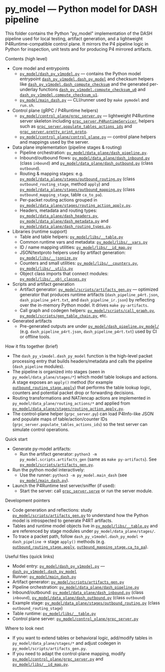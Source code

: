 # py_model — Python model for DASH pipeline

This folder contains the Python "py_model" implementation of the DASH pipeline used for local testing, artifact generation, and a lightweight P4Runtime-compatible control plane. It mirrors the P4 pipeline logic in Python for inspection, unit tests and for producing P4 mirrored artifacts.

Contents (high level)
- Core model and entrypoints
  - [`py_model/dash_py_v1model.py`](py_model/dash_py_v1model.py) — contains the Python model entrypoint [`dash_py_v1model.dash_py_model`](py_model/dash_py_v1model.py) and checksum helpers like [`dash_py_v1model.dash_compute_checksum`](py_model/dash_py_v1model.py) and the generated per-underlay functions [`dash_py_v1model.compute_checksum_u0`](py_model/dash_py_v1model.py) and [`dash_py_v1model.compute_checksum_u1`](py_model/dash_py_v1model.py).
  - [`py_model/main_dash.py`](py_model/main_dash.py) — CLI/runner used by `make pymodel` and `run.sh`.
- Control plane (gRPC / P4Runtime helpers)
  - [`py_model/control_plane/grpc_server.py`](py_model/control_plane/grpc_server.py) — lightweight P4Runtime server skeleton including [`grpc_server.P4RuntimeServicer`](py_model/control_plane/grpc_server.py), helpers such as [`grpc_server.populate_tables_actions_ids`](py_model/control_plane/grpc_server.py) and [`grpc_server.pretty_print_proto`](py_model/control_plane/grpc_server.py).
  - [`py_model/control_plane/control_plane.py`](py_model/control_plane/control_plane.py) — control plane helpers and mappings used by the server.
- Data plane implementation (pipeline stages & routing)
  - Pipeline orchestration: [`py_model/data_plane/dash_pipeline.py`](py_model/data_plane/dash_pipeline.py).
  - Inbound/outbound flows: [`py_model/data_plane/dash_inbound.py`](py_model/data_plane/dash_inbound.py) (class `inbound`) and [`py_model/data_plane/dash_outbound.py`](py_model/data_plane/dash_outbound.py) (class `outbound`).
  - Routing & mapping stages: e.g. [`py_model/data_plane/stages/outbound_routing.py`](py_model/data_plane/stages/outbound_routing.py) (class `outbound_routing_stage`, method `apply`) and [`py_model/data_plane/stages/outbound_mapping.py`](py_model/data_plane/stages/outbound_mapping.py) (class `outbound_mapping_stage`, table `ca_to_pa`).
  - Per-packet routing actions grouped in [`py_model/data_plane/stages/routing_action_apply.py`](py_model/data_plane/stages/routing_action_apply.py).
  - Headers, metadata and routing types: [`py_model/data_plane/dash_headers.py`](py_model/data_plane/dash_headers.py), [`py_model/data_plane/dash_metadata.py`](py_model/data_plane/dash_metadata.py) and [`py_model/data_plane/dash_routing_types.py`](py_model/data_plane/dash_routing_types.py).
- Libraries (runtime support)
  - Table and table helpers: [`py_model/libs/__table.py`](py_model/libs/__table.py)
  - Common runtime vars and metadata: [`py_model/libs/__vars.py`](py_model/libs/__vars.py)
  - ID / name mapping utilities: [`py_model/libs/__id_map.py`](py_model/libs/__id_map.py)
  - JSON/textproto helpers used by artifact generation: [`py_model/libs/__jsonize.py`](py_model/libs/__jsonize.py)
  - Counters and small utilities: [`py_model/libs/__counters.py`](py_model/libs/__counters.py), [`py_model/libs/__utils.py`](py_model/libs/__utils.py)
  - Object class imports that connect modules: [`py_model/libs/__obj_classes.py`](py_model/libs/__obj_classes.py)
- Scripts and artifact generation
  - Artifact generator: [`py_model/scripts/artifacts_gen.py`](py_model/scripts/artifacts_gen.py) — optimized generator that produces runtime artifacts (`dash_pipeline_p4rt.json`, `dash_pipeline_p4rt.txt`, and `dash_pipeline_ir.json`) by reflecting over the in-memory Python model. It drives `make py-artifacts`.
  - Call graph and codegen helpers: [`py_model/scripts/call_graph.py`](py_model/scripts/call_graph.py), [`py_model/scripts/gen_table_chain.py`](py_model/scripts/gen_table_chain.py), etc.
- Generated artifacts
  - Pre-generated outputs are under [`py_model/dash_pipeline.py_model/`](py_model/dash_pipeline.py_model) (e.g. `dash_pipeline_p4rt.json`, `dash_pipeline_p4rt.txt`) used by CI or offline tools.

How it fits together (brief)
- The `dash_py_v1model.dash_py_model` function is the high-level packet processing entry that builds headers/metadata and calls the pipeline (`dash_pipeline` modules).
- The pipeline is organized into stages (seen in `py_model/data_plane/stages/*`) which model table lookups and actions. A stage exposes an `apply()` method (for example [`outbound_routing_stage.apply`](py_model/data_plane/stages/outbound_routing.py)) that performs the table lookup logic, counters and potential packet drop or forwarding decisions.
- Routing transformations and NAT/encap actions are implemented in `py_model/data_plane/routing_actions/*` and applied from [`py_model/data_plane/stages/routing_action_apply.py`](py_model/data_plane/stages/routing_action_apply.py).
- The control-plane helper (`grpc_server.py`) can load P4Info-like JSON and populate maps of table/action/counter IDs (`grpc_server.populate_tables_actions_ids`) so the test server can simulate control operations.

Quick start
- Generate py-model artifacts:
  - Run the artifact generator: `python3 -m py_model.scripts.artifacts_gen` (same as `make py-artifacts`). See [`py_model/scripts/artifacts_gen.py`](py_model/scripts/artifacts_gen.py).
- Run the python model interactively:
  - Use the runner: `python3 -m py_model.main_dash` (see [`py_model/main_dash.py`](py_model/main_dash.py)).
- Launch the P4Runtime test server/sniffer (if used):
  - Start the server: call [`grpc_server.serve`](py_model/control_plane/grpc_server.py) or run the server module.

Development pointers
- Code generation and reflections: study [`py_model/scripts/artifacts_gen.py`](py_model/scripts/artifacts_gen.py) to understand how the Python model is introspected to generate P4RT artifacts.
- Tables and runtime model objects live in [`py_model/libs/__table.py`](py_model/libs/__table.py) and are referenced by stage modules under `py_model/data_plane/stages/`.
- To trace a packet path, follow `dash_py_v1model.dash_py_model` -> `dash_pipeline` -> stage `apply()` methods (e.g. [`outbound_routing_stage.apply`](py_model/data_plane/stages/outbound_routing.py), [`outbound_mapping_stage.ca_to_pa`](py_model/data_plane/stages/outbound_mapping.py)).

Useful files (quick links)
- Model entry: [`py_model/dash_py_v1model.py`](py_model/dash_py_v1model.py) — [`dash_py_v1model.dash_py_model`](py_model/dash_py_v1model.py)
- Runner: [`py_model/main_dash.py`](py_model/main_dash.py)
- Artifact generator: [`py_model/scripts/artifacts_gen.py`](py_model/scripts/artifacts_gen.py)
- Pipeline orchestration: [`py_model/data_plane/dash_pipeline.py`](py_model/data_plane/dash_pipeline.py)
- Inbound/outbound: [`py_model/data_plane/dash_inbound.py`](py_model/data_plane/dash_inbound.py) (class `inbound`), [`py_model/data_plane/dash_outbound.py`](py_model/data_plane/dash_outbound.py) (class `outbound`)
- Example stage: [`py_model/data_plane/stages/outbound_routing.py`](py_model/data_plane/stages/outbound_routing.py) (class `outbound_routing_stage`)
- Table runtime: [`py_model/libs/__table.py`](py_model/libs/__table.py)
- Control plane server: [`py_model/control_plane/grpc_server.py`](py_model/control_plane/grpc_server.py)

Where to look next
- If you want to extend tables or behavioral logic, add/modify tables in `py_model/data_plane/stages/*` and adjust codegen in `py_model/scripts/artifacts_gen.py`.
- If you need to adapt the control-plane mapping, modify [`py_model/control_plane/grpc_server.py`](py_model/control_plane/grpc_server.py) and [`py_model/libs/__id_map.py`](py_model/libs/__id_map.py).
